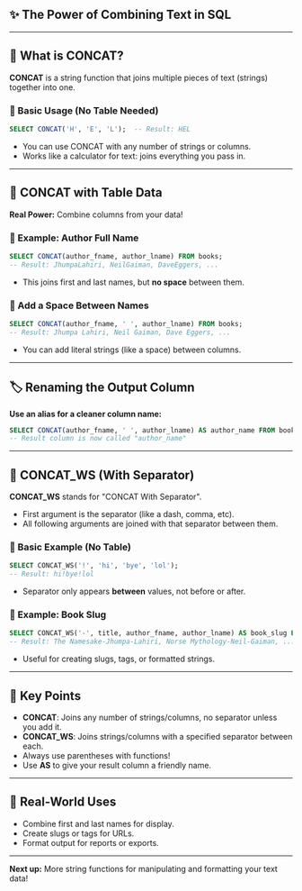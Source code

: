 ## ✨ The Power of Combining Text in SQL

---

## 🔗 What is CONCAT?

**CONCAT** is a string function that joins multiple pieces of text (strings) together into one.

### 📝 Basic Usage (No Table Needed)
```sql
SELECT CONCAT('H', 'E', 'L');  -- Result: HEL
```
- You can use CONCAT with any number of strings or columns.
- Works like a calculator for text: joins everything you pass in.

---

## 🔗 CONCAT with Table Data

**Real Power:** Combine columns from your data!

### 👤 Example: Author Full Name
```sql
SELECT CONCAT(author_fname, author_lname) FROM books;
-- Result: JhumpaLahiri, NeilGaiman, DaveEggers, ...
```
- This joins first and last names, but **no space** between them.

### 📝 Add a Space Between Names
```sql
SELECT CONCAT(author_fname, ' ', author_lname) FROM books;
-- Result: Jhumpa Lahiri, Neil Gaiman, Dave Eggers, ...
```
- You can add literal strings (like a space) between columns.

---

## 🏷️ Renaming the Output Column

**Use an alias for a cleaner column name:**
```sql
SELECT CONCAT(author_fname, ' ', author_lname) AS author_name FROM books;
-- Result column is now called "author_name"
```

---

## 🔗 CONCAT_WS (With Separator)

**CONCAT_WS** stands for "CONCAT With Separator".

- First argument is the separator (like a dash, comma, etc).
- All following arguments are joined with that separator between them.

### 📝 Basic Example (No Table)
```sql
SELECT CONCAT_WS('!', 'hi', 'bye', 'lol');
-- Result: hi!bye!lol
```
- Separator only appears **between** values, not before or after.

### 👤 Example: Book Slug
```sql
SELECT CONCAT_WS('-', title, author_fname, author_lname) AS book_slug FROM books;
-- Result: The Namesake-Jhumpa-Lahiri, Norse Mythology-Neil-Gaiman, ...
```
- Useful for creating slugs, tags, or formatted strings.

---

## 🧠 Key Points

- **CONCAT**: Joins any number of strings/columns, no separator unless you add it.
- **CONCAT_WS**: Joins strings/columns with a specified separator between each.
- Always use parentheses with functions!
- Use **AS** to give your result column a friendly name.

---

## 🎯 Real-World Uses

- Combine first and last names for display.
- Create slugs or tags for URLs.
- Format output for reports or exports.

---

**Next up:** More string functions for manipulating and formatting your text data!
